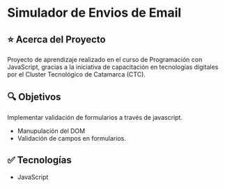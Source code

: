 # Simulador de Envios de Email

## ⭐ Acerca del Proyecto

Proyecto de aprendizaje realizado en el curso de Programación con
JavaScript, gracias a la iniciativa de capacitación en tecnologías
digitales por el Cluster Tecnológico de Catamarca (CTC).

## 🔍 Objetivos

Implementar validación de formularios a través de javascript.

- Manupulación del DOM
- Validación de campos en formularios.

## ✅ Tecnologías

- JavaScript
